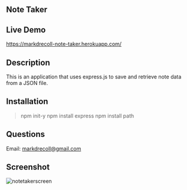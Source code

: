 ## Note Taker

## Live Demo
https://markdrecoll-note-taker.herokuapp.com/

## Description
This is an application that uses express.js to save and retrieve note data from a JSON file.

## Installation
>npm init-y
>npm install express
>npm install path

## Questions
Email: markdrecoll@gmail.com
  
## Screenshot
![notetakerscreen](https://user-images.githubusercontent.com/77694281/116840739-a667cb00-ab9c-11eb-8984-6b7e5f2092e2.PNG)
